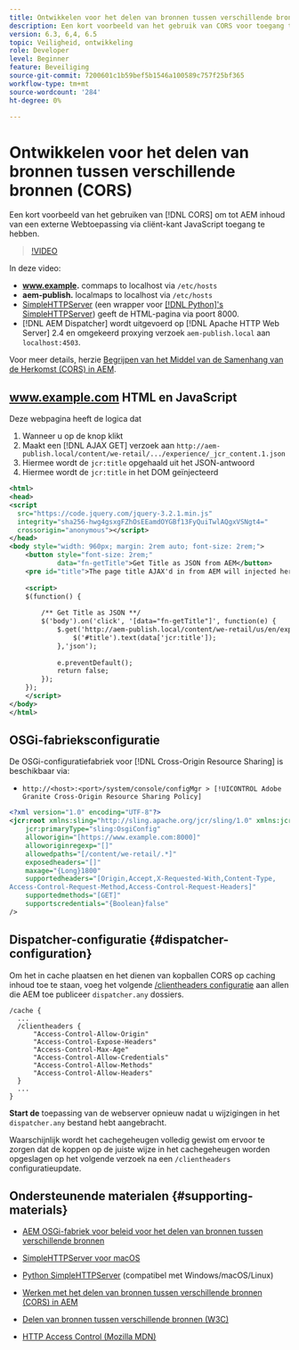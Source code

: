 ```yaml
---
title: Ontwikkelen voor het delen van bronnen tussen verschillende bronnen (CORS) met AEM
description: Een kort voorbeeld van het gebruik van CORS voor toegang tot AEM inhoud van een externe webtoepassing via client-side JavaScript.
version: 6.3, 6,4, 6.5
topic: Veiligheid, ontwikkeling
role: Developer
level: Beginner
feature: Beveiliging
source-git-commit: 7200601c1b59bef5b1546a100589c757f25bf365
workflow-type: tm+mt
source-wordcount: '284'
ht-degree: 0%

---
```



# Ontwikkelen voor het delen van bronnen tussen verschillende bronnen (CORS)

Een kort voorbeeld van het gebruiken van [!DNL CORS] om tot AEM inhoud van een externe Webtoepassing via cliënt-kant JavaScript toegang te hebben.

>[!VIDEO](https://video.tv.adobe.com/v/18837/?quality=12&learn=on)

In deze video:

* **www.example.** commaps to localhost via  `/etc/hosts`
* **aem-publish.** localmaps to localhost via  `/etc/hosts`
* [SimpleHTTPServer](https://itunes.apple.com/us/app/simple-http-server/id441002840?mt=12)  (een wrapper voor  [[!DNL Python]&#39;s SimpleHTTPServer](https://docs.python.org/2/library/simplehttpserver.html)) geeft de HTML-pagina via poort 8000.
* [!DNL AEM Dispatcher] wordt uitgevoerd op  [!DNL Apache HTTP Web Server] 2.4 en omgekeerd proxying verzoek  `aem-publish.local` aan  `localhost:4503`.

Voor meer details, herzie [Begrijpen van het Middel van de Samenhang van de Herkomst (CORS) in AEM](./understand-cross-origin-resource-sharing.md).

## www.example.com HTML en JavaScript

Deze webpagina heeft de logica dat

1. Wanneer u op de knop klikt
1. Maakt een [!DNL AJAX GET] verzoek aan `http://aem-publish.local/content/we-retail/.../experience/_jcr_content.1.json`
1. Hiermee wordt de `jcr:title` opgehaald uit het JSON-antwoord
1. Hiermee wordt de `jcr:title` in het DOM geïnjecteerd

```xml
<html>
<head>
<script
  src="https://code.jquery.com/jquery-3.2.1.min.js"
  integrity="sha256-hwg4gsxgFZhOsEEamdOYGBf13FyQuiTwlAQgxVSNgt4="
  crossorigin="anonymous"></script>   
</head>
<body style="width: 960px; margin: 2rem auto; font-size: 2rem;">
    <button style="font-size: 2rem;"
            data="fn-getTitle">Get Title as JSON from AEM</button>
    <pre id="title">The page title AJAX'd in from AEM will injected here</pre>
    
    <script>
    $(function() { 
        
        /** Get Title as JSON **/
        $('body').on('click', '[data="fn-getTitle"]', function(e) { 
            $.get('http://aem-publish.local/content/we-retail/us/en/experience/_jcr_content.1.json', function(data) {
                $('#title').text(data['jcr:title']);
            },'json');
            
            e.preventDefault();
            return false;
        });
    });
    </script>
</body>
</html>
```

## OSGi-fabrieksconfiguratie

De OSGi-configuratiefabriek voor [!DNL Cross-Origin Resource Sharing] is beschikbaar via:

* `http://<host>:<port>/system/console/configMgr > [!UICONTROL Adobe Granite Cross-Origin Resource Sharing Policy]`

```xml
<?xml version="1.0" encoding="UTF-8"?>
<jcr:root xmlns:sling="http://sling.apache.org/jcr/sling/1.0" xmlns:jcr="http://www.jcp.org/jcr/1.0"
    jcr:primaryType="sling:OsgiConfig"
    alloworigin="[https://www.example.com:8000]"
    alloworiginregexp="[]"
    allowedpaths="[/content/we-retail/.*]"
    exposedheaders="[]"
    maxage="{Long}1800"
    supportedheaders="[Origin,Accept,X-Requested-With,Content-Type,
Access-Control-Request-Method,Access-Control-Request-Headers]"
    supportedmethods="[GET]"
    supportscredentials="{Boolean}false"
/>
```

## Dispatcher-configuratie {#dispatcher-configuration}

Om het in cache plaatsen en het dienen van kopballen CORS op caching inhoud toe te staan, voeg het volgende [/clientheaders configuratie](https://experienceleague.adobe.com/docs/experience-manager-dispatcher/using/configuring/dispatcher-configuration.html?lang=en#specifying-the-http-headers-to-pass-through-clientheaders) aan allen die AEM toe publiceer `dispatcher.any` dossiers.

```
/cache { 
  ...
  /clientheaders {
      "Access-Control-Allow-Origin"
      "Access-Control-Expose-Headers"
      "Access-Control-Max-Age"
      "Access-Control-Allow-Credentials"
      "Access-Control-Allow-Methods"
      "Access-Control-Allow-Headers"
  }
  ...
}
```

**Start de** toepassing van de webserver opnieuw nadat u wijzigingen in het  `dispatcher.any` bestand hebt aangebracht.

Waarschijnlijk wordt het cachegeheugen volledig gewist om ervoor te zorgen dat de koppen op de juiste wijze in het cachegeheugen worden opgeslagen op het volgende verzoek na een `/clientheaders` configuratieupdate.

## Ondersteunende materialen {#supporting-materials}

* [AEM OSGi-fabriek voor beleid voor het delen van bronnen tussen verschillende bronnen](http://localhost:4502/system/console/configMgr/com.adobe.granite.cors.impl.CORSPolicyImpl)
* [SimpleHTTPServer voor macOS](https://itunes.apple.com/us/app/simple-http-server/id441002840?mt=12)
* [Python SimpleHTTPServer](https://docs.python.org/2/library/simplehttpserver.html)  (compatibel met Windows/macOS/Linux)

* [Werken met het delen van bronnen tussen verschillende bronnen (CORS) in AEM](./understand-cross-origin-resource-sharing.md)
* [Delen van bronnen tussen verschillende bronnen (W3C)](https://www.w3.org/TR/cors/)
* [HTTP Access Control (Mozilla MDN)](https://developer.mozilla.org/en-US/docs/Web/HTTP/Access_control_CORS)

